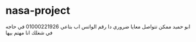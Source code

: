 ﻿# nasa-project
ابو حميد ممكن تتواصل معايا ضروري
دا رقم الواتس اب بتاعي 01000221926
في حاجه في شغلك انا مهتم بيها

